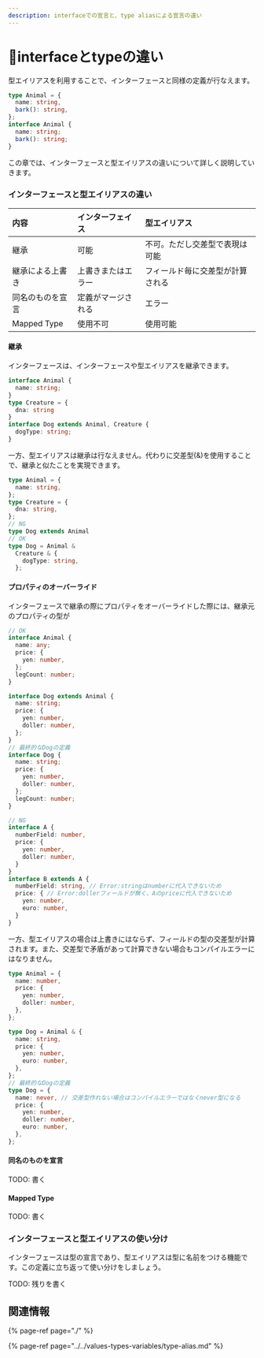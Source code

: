 ```yaml
---
description: interfaceでの宣言と、type aliasによる宣言の違い
---
```


# 🚧interfaceとtypeの違い

型エイリアスを利用することで、インターフェースと同様の定義が行なえます。

```typescript
type Animal = {
  name: string,
  bark(): string,
};
interface Animal {
  name: string;
  bark(): string;
}
```

この章では、インターフェースと型エイリアスの違いについて詳しく説明していきます。

### インターフェースと型エイリアスの違い

| 内容 | インターフェイス | 型エイリアス |
| :--- | :--- | :--- |
| 継承 | 可能 | 不可。ただし交差型で表現は可能 |
| 継承による上書き | 上書きまたはエラー | フィールド毎に交差型が計算される |
| 同名のものを宣言 | 定義がマージされる | エラー |
| Mapped Type | 使用不可 | 使用可能 |

#### 継承

インターフェースは、インターフェースや型エイリアスを継承できます。

```typescript
interface Animal {
  name: string;
}
type Creature = {
  dna: string
}
interface Dog extends Animal, Creature {
  dogType: string;
}
```

一方、型エイリアスは継承は行なえません。代わりに交差型\(&\)を使用することで、継承と似たことを実現できます。

```typescript
type Animal = {
  name: string,
};
type Creature = {
  dna: string,
};
// NG
type Dog extends Animal
// OK
type Dog = Animal &
  Creature & {
    dogType: string,
  };
```

#### 

#### プロパティのオーバーライド

インターフェースで継承の際にプロパティをオーバーライドした際には、継承元のプロパティの型が

```typescript
// OK
interface Animal {
  name: any;
  price: {
    yen: number,
  };
  legCount: number;
}

interface Dog extends Animal {
  name: string;
  price: {
    yen: number,
    doller: number,
  };
}
// 最終的なDogの定義
interface Dog {
  name: string;
  price: {
    yen: number,
    doller: number,
  };
  legCount: number;
}

// NG
interface A {
  numberField: number,
  price: {
    yen: number,
    doller: number,
  }
}
interface B extends A {
  numberField: string, // Error:stringはnumberに代入できないため
  price: { // Error:dollerフィールドが無く、Aのpriceに代入できないため
    yen: number,
    euro: number,
  }
}

```

一方、型エイリアスの場合は上書きにはならず、フィールドの型の交差型が計算されます。また、交差型で矛盾があって計算できない場合もコンパイルエラーにはなりません。

```typescript
type Animal = {
  name: number,
  price: {
    yen: number,
    doller: number,
  },
};

type Dog = Animal & {
  name: string,
  price: {
    yen: number,
    euro: number,
  },
};
// 最終的なDogの定義
type Dog = {
  name: never, // 交差型作れない場合はコンパイルエラーではなくnever型になる
  price: {
    yen: number,
    doller: number,
    euro: number,
  },
};
```

#### 同名のものを宣言

TODO: 書く

#### Mapped Type

TODO: 書く

### インターフェースと型エイリアスの使い分け

インターフェースは型の宣言であり、型エイリアスは型に名前をつける機能です。この定義に立ち返って使い分けをしましょう。

TODO: 残りを書く

## 関連情報

{% page-ref page="./" %}

{% page-ref page="../../values-types-variables/type-alias.md" %}



